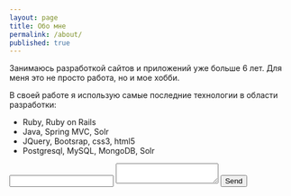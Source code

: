 ```yaml
---
layout: page
title: Обо мне
permalink: /about/
published: true
---
```


Занимаюсь разработкой сайтов и приложений уже больше 6 лет. Для меня это не просто работа, но и мое хобби.

В своей работе я использую самые последние технологии в области разработки:

* Ruby, Ruby on Rails
* Java, Spring MVC, Solr
* JQuery, Bootsrap, css3, html5
* Postgresql, MySQL, MongoDB, Solr

<form action="http://formspree.io/zhukov87@gmail.com">
  <input type="email" name="_replyto">
  <textarea name="body"></textarea>
  <input type="submit" value="Send">
</form>